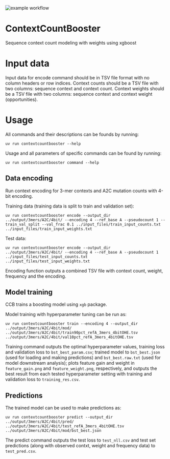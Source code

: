 ![example workflow](https://github.com/carmenoroperv/contextcountbooster/actions/workflows/main.yml/badge.svg)



# ContextCountBooster
Sequence context count modeling with weights using xgboost



# Input data

Input data for encode command should be in TSV file format with no column headers or row indices. 
Context counts should be a TSV file with two columns: sequence context and context count. 
Context weights should be a TSV file with two columns: sequence context and context weight (opportunities). 


# Usage

All commands and their descriptions can be founds by running: 

```
uv run contextcountbooster --help
```

Usage and all parameters of specific commands can be found by running: 

```
uv run contextcountbooster command --help
```


## Data encoding

Run context encoding for 3-mer contexts and A2C mutation counts with 4-bit encoding.

Training data (training data is split to train and validation set): 
```
uv run contextcountbooster encode --output_dir ../output/3mers/A2C/4bit/ --encoding 4 --ref_base A --pseudocount 1 --train_val_split --val_frac 0.1 ../input_files/train_input_counts.txt ../input_files/train_input_weights.txt
```

Test data: 
```
uv run contextcountbooster encode --output_dir ../output/3mers/A2C/4bit/ --encoding 4 --ref_base A --pseudocount 1 ../input_files/test_input_counts.txt ../input_files/test_input_weights.txt
```

Encoding function outputs a combined TSV file with context count, weight, frequency and the encoding.


## Model training

CCB trains a boosting model using `xgb` package. 

Model training with hyperparameter tuning can be run as: 

```
uv run contextcountbooster train --encoding 4 --output_dir ../output/3mers/A2C/4bit/mod/ ../output/3mers/A2C/4bit/train90pct_refA_3mers_4bitOHE.tsv ../output/3mers/A2C/4bit/val10pct_refA_3mers_4bitOHE.tsv
```

Training command outputs the optimal hyperparameter values, training loss and validation loss to `bst_best_param.csv`; trained model to `bst_best.json` (used for loading and making predictions) and `bst_best.raw.txt` (used for model downstream analysis); plots feature gain and weight in `feature_gain.png` and `feature_weight.png`, respectively, and outputs the best result from each tested hyperparameter setting with training and validation loss to `training_res.csv`. 



## Predictions

The trained model can be used to make predictions as: 

```
uv run contextcountbooster predict --output_dir ../output/3mers/A2C/4bit/pred/ ../output/3mers/A2C/4bit/test_refA_3mers_4bitOHE.tsv ../output/3mers/A2C/4bit/mod/bst_best.json
```

The predict command outputs the test loss to `test_nll.csv` and test set predictions (along with observed contxt, weight and frequency data) to `test_pred.csv`.
